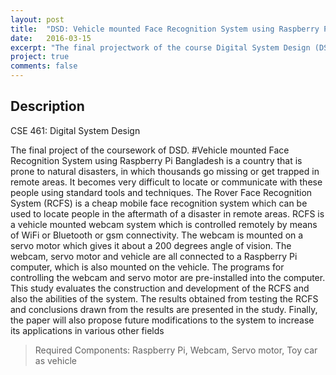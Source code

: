 ```yaml
---
layout: post
title:  "DSD: Vehicle mounted Face Recognition System using Raspberry Pi"
date:   2016-03-15
excerpt: "The final projectwork of the course Digital System Design (DSD)"
project: true
comments: false
---
```


## Description
CSE 461: Digital System Design

The final project of the coursework of DSD.
#Vehicle mounted Face Recognition System using Raspberry Pi
Bangladesh is a country that is prone to natural disasters, in which thousands go missing or get trapped in remote areas. It becomes very difficult to locate or communicate with these people using standard tools and techniques. The Rover Face Recognition System (RCFS) is a cheap mobile face recognition system which can be used to locate people in the aftermath of a disaster in remote areas. RCFS is a vehicle mounted webcam system which is controlled remotely by means of WiFi or Bluetooth or gsm connectivity. The webcam is mounted on a servo motor which gives it about a 200 degrees angle of vision. The webcam, servo motor and vehicle are all connected to a Raspberry Pi computer, which is also mounted on the vehicle. The programs for controlling the webcam and servo motor are pre-installed into the computer. This study evaluates the construction and development of the RCFS and also the abilities of the system. The results obtained from testing the RCFS and conclusions drawn from the results are presented in the study. Finally, the paper will also propose future modifications to the system to increase its applications in various other fields

>Required Components: Raspberry Pi, Webcam, Servo motor, Toy car as vehicle
